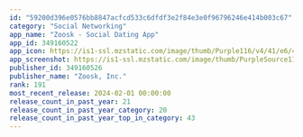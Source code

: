 ```yaml
---
id: "59200d396e0576bb8847acfcd533c6dfdf3e2f84e3e0f96796246e414b003c67"
category: "Social Networking"
app_name: "Zoosk - Social Dating App"
app_id: 349160522
app_icon: https://is1-ssl.mzstatic.com/image/thumb/Purple116/v4/41/e6/44/41e6445d-bcbd-61d5-1460-1fa9841510a2/AppIcon-0-0-1x_U007emarketing-0-10-0-85-220.png/1024x1024bb.png
app_screenshot: https://is1-ssl.mzstatic.com/image/thumb/PurpleSource116/v4/c4/e2/53/c4e25355-af97-b505-174b-09bc1cd85aaf/bf2eecce-ad29-4017-bef4-b02a92562828_SPRK_ZSK_734884_AppRefresh_KD1_1284x2778_1.jpg/1284x2778bb.png
publisher_id: 349160526
publisher_name: "Zoosk, Inc."
rank: 191
most_recent_release: 2024-02-01 00:00:00
release_count_in_past_year: 21
release_count_in_past_year_category: 20
release_count_in_past_year_top_in_category: 43
---
```

